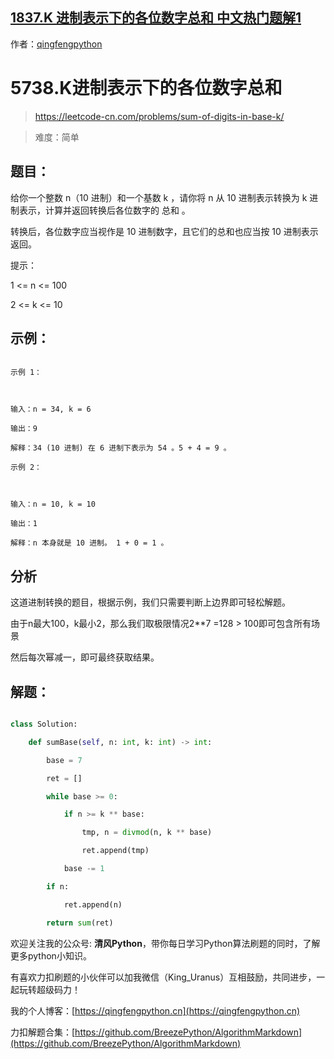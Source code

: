 ## [1837.K 进制表示下的各位数字总和 中文热门题解1](https://leetcode.cn/problems/sum-of-digits-in-base-k/solutions/100000/5738kjin-zhi-biao-shi-xia-de-ge-wei-shu-47xtn)

作者：[qingfengpython](https://leetcode.cn/u/qingfengpython)

# 5738.K进制表示下的各位数字总和
> https://leetcode-cn.com/problems/sum-of-digits-in-base-k/
> 
> 难度：简单

## 题目：

给你一个整数 n（10 进制）和一个基数 k ，请你将 n 从 10 进制表示转换为 k 进制表示，计算并返回转换后各位数字的 总和 。

转换后，各位数字应当视作是 10 进制数字，且它们的总和也应当按 10 进制表示返回。

提示：

1 <= n <= 100
2 <= k <= 10

## 示例：

```
示例 1：

输入：n = 34, k = 6
输出：9
解释：34 (10 进制) 在 6 进制下表示为 54 。5 + 4 = 9 。
示例 2：

输入：n = 10, k = 10
输出：1
解释：n 本身就是 10 进制。 1 + 0 = 1 。
```

## 分析

这道进制转换的题目，根据示例，我们只需要判断上边界即可轻松解题。
由于n最大100，k最小2，那么我们取极限情况2**7 =128 > 100即可包含所有场景
然后每次幂减一，即可最终获取结果。

## 解题：

```python
class Solution:
    def sumBase(self, n: int, k: int) -> int:
        base = 7
        ret = []
        while base >= 0:
            if n >= k ** base:
                tmp, n = divmod(n, k ** base)
                ret.append(tmp)
            base -= 1
        if n:
            ret.append(n)
        return sum(ret)
```

欢迎关注我的公众号: **清风Python**，带你每日学习Python算法刷题的同时，了解更多python小知识。

有喜欢力扣刷题的小伙伴可以加我微信（King_Uranus）互相鼓励，共同进步，一起玩转超级码力！

我的个人博客：[https://qingfengpython.cn](https://qingfengpython.cn)

力扣解题合集：[https://github.com/BreezePython/AlgorithmMarkdown](https://github.com/BreezePython/AlgorithmMarkdown)